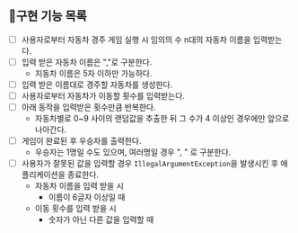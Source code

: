 ## 📝구현 기능 목록

- [ ] 사용자로부터 자동차 경주 게임 실행 시 임의의 수 n대의 자동차 이름을 입력받는다.
- [ ] 입력 받은 자동차 이름은 ","로 구분한다.
    - 지동차 이름은 5자 이하만 가능하다.
- [ ] 입력 받은 이름대로 경주할 자동차를 생성한다.
- [ ] 사용자로부터 자동차가 이동할 횟수를 입력받는다.
- [ ] 아래 동작을 입력받은 횟수만큼 반복한다.
    - 자동차별로 0~9 사이의 랜덤값을 추출한 뒤 그 수가 4 이상인 경우에만 앞으로 나아간다.
- [ ] 게임이 완료된 후 우승자를 출력한다.
    - 우승자는 1명일 수도 있으며, 여러명일 경우 ", " 로 구분한다.
- [ ] 사용자가 잘못된 값을 입력할 경우 `IllegalArgumentException`을 발생시킨 후 애플리케이션을 종료한다.
    - 자동차 이름을 입력 받을 시
        - 이름이 6글자 이상일 때
    - 이동 횟수를 입력 받을 시
        - 숫자가 아닌 다른 값을 입력할 때